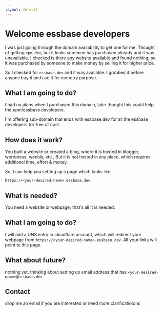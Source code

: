 ```yaml
---
layout: default
---
```


# Welcome essbase developers

I was just going through the domain availability to get one for me.  Thought of getting `epm.dev`, but it looks someone has purchased already and it was unavailable.  I checked is there any website available and found nothing; so it was purchased by someone to make money by selling it for higher price.  

So I checked for `essbase.dev` and it was available. I grabbed it before anyone buy it and use it for monetry purpose.  

## What I am going to do?

I had no plans when I purchased this domain, later thought this could help the epm/essbase developers.

I'm offering sub-domain that ends with essbase.dev for all the essbase developers for free of cost.  

## How does it work?

You built a website or created a blog, where it is hosted in blogger, wordpress, weebly, etc.,  But it is not hosted in any place, which requires additional time, effort & money.

So, I can help you setting up a page which looks like 

```https://<your-desired-name>.essbase.dev```

## What is needed?

You need a website or webpage; that's all it is needed.

## What I am going to do?

I will add a DNS entry in cloudflare account, which will redirect your webpage from `https://<your-desired-name>.essbase.dev`.  All your links will point to this page.

## What about future?

nothing yet. thinking about setting up email address that has `<your-desired-name>@essbase.dev`

## Contact

drop me an email if you are interested or need more clarificatioions 
